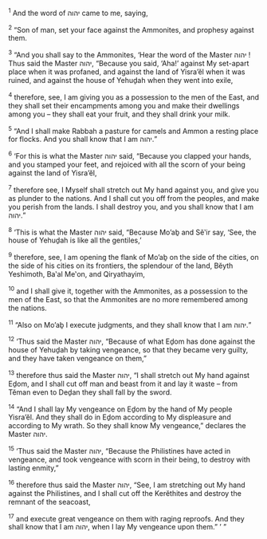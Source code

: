 <sup>1</sup> And the word of יהוה came to me, saying,

<sup>2</sup> “Son of man, set your face against the Ammonites, and prophesy against them.

<sup>3</sup> “And you shall say to the Ammonites, ‘Hear the word of the Master יהוה ! Thus said the Master יהוה, “Because you said, ‘Aha!’ against My set-apart place when it was profaned, and against the land of Yisra’ĕl when it was ruined, and against the house of Yehuḏah when they went into exile,

<sup>4</sup> therefore, see, I am giving you as a possession to the men of the East, and they shall set their encampments among you and make their dwellings among you – they shall eat your fruit, and they shall drink your milk.

<sup>5</sup> “And I shall make Rabbah a pasture for camels and Ammon a resting place for flocks. And you shall know that I am יהוה.”

<sup>6</sup> ‘For this is what the Master יהוה said, “Because you clapped your hands, and you stamped your feet, and rejoiced with all the scorn of your being against the land of Yisra’ĕl,

<sup>7</sup> therefore see, I Myself shall stretch out My hand against you, and give you as plunder to the nations. And I shall cut you off from the peoples, and make you perish from the lands. I shall destroy you, and you shall know that I am יהוה.”

<sup>8</sup> ‘This is what the Master יהוה said, “Because Mo’aḇ and Sĕ‛ir say, ‘See, the house of Yehuḏah is like all the gentiles,’

<sup>9</sup> therefore, see, I am opening the flank of Mo’aḇ on the side of the cities, on the side of his cities on its frontiers, the splendour of the land, Bĕyth Yeshimoth, Ba‛al Me‛on, and Qiryathayim,

<sup>10</sup> and I shall give it, together with the Ammonites, as a possession to the men of the East, so that the Ammonites are no more remembered among the nations.

<sup>11</sup> “Also on Mo’aḇ I execute judgments, and they shall know that I am יהוה.”

<sup>12</sup> ‘Thus said the Master יהוה, “Because of what Eḏom has done against the house of Yehuḏah by taking vengeance, so that they became very guilty, and they have taken vengeance on them,”

<sup>13</sup> therefore thus said the Master יהוה, “I shall stretch out My hand against Eḏom, and I shall cut off man and beast from it and lay it waste – from Tĕman even to Deḏan they shall fall by the sword.

<sup>14</sup> “And I shall lay My vengeance on Eḏom by the hand of My people Yisra’ĕl. And they shall do in Eḏom according to My displeasure and according to My wrath. So they shall know My vengeance,” declares the Master יהוה.

<sup>15</sup> ‘Thus said the Master יהוה, “Because the Philistines have acted in vengeance, and took vengeance with scorn in their being, to destroy with lasting enmity,”

<sup>16</sup> therefore thus said the Master יהוה, “See, I am stretching out My hand against the Philistines, and I shall cut off the Kerĕthites and destroy the remnant of the seacoast,

<sup>17</sup> and execute great vengeance on them with raging reproofs. And they shall know that I am יהוה, when I lay My vengeance upon them.” ’ ”

